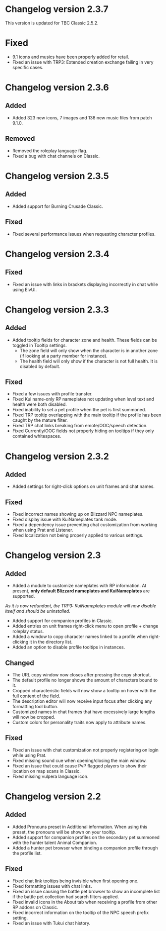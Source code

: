 # Changelog version 2.3.7

This version is updated for TBC Classic 2.5.2.

# Fixed

- 9.1 icons and musics have been properly added for retail.
- Fixed an issue with TRP3: Extended creation exchange failing in very specific cases.

# Changelog version 2.3.6

## Added

- Added 323 new icons, 7 images and 138 new music files from patch 9.1.0.

## Removed

- Removed the roleplay language flag.
- Fixed a bug with chat channels on Classic.

# Changelog version 2.3.5

## Added

- Added support for Burning Crusade Classic.

## Fixed

- Fixed several performance issues when requesting character profiles.

# Changelog version 2.3.4

## Fixed

- Fixed an issue with links in brackets displaying incorrectly in chat while using ElvUI.

# Changelog version 2.3.3

## Added
- Added tooltip fields for character zone and health. These fields can be toggled in Tooltip settings.
  - The zone field will only show when the character is in another zone (if looking at a party member for instance).
  - The health field will only show if the character is not full health. It is disabled by default.

## Fixed
- Fixed a few issues with profile transfer.
- Fixed Kui name-only RP nameplates not updating when level text and health were both disabled.
- Fixed inability to set a pet profile when the pet is first summoned.
- Fixed TRP tooltip overlapping with the main tooltip if the profile has been caught by the mature filter.
- Fixed TRP chat links breaking from emote/OOC/speech detection.
- Fixed Currently/OOC fields not properly hiding on tooltips if they only contained whitespaces.

# Changelog version 2.3.2

## Added

- Added settings for right-click options on unit frames and chat names.

## Fixed

- Fixed incorrect names showing up on Blizzard NPC nameplates.
- Fixed display issue with KuiNameplates tank mode.
- Fixed a dependency issue preventing chat customization from working when using Prat and Listener.
- Fixed localization not being properly applied to various settings.

# Changelog version 2.3

## Added

- Added a module to customize nameplates with RP information. At present, **only default Blizzard nameplates and KuiNameplates** are supported.

*As it is now redundant, the TRP3: KuiNameplates module will now disable itself and should be uninstalled.*

- Added support for companion profiles in Classic.
- Added entries on unit frames right-click menu to open profile + change roleplay status.
- Added a window to copy character names linked to a profile when right-clicking it in the directory list.
- Added an option to disable profile tooltips in instances.

## Changed

- The URL copy window now closes after pressing the copy shortcut.
- The default profile no longer shows the amount of characters bound to it.
- Cropped characteristic fields will now show a tooltip on hover with the full content of the field.
- The description editor will now receive input focus after clicking any formatting tool button.
- Customized names in chat frames that have excessively large lengths will now be cropped.
- Custom colors for personality traits now apply to attribute names.

## Fixed

- Fixed an issue with chat customization not properly registering on login while using Prat.
- Fixed missing sound cue when opening/closing the main window.
- Fixed an issue that could cause PvP flagged players to show their location on map scans in Classic.
- Fixed missing vulpera language icon.

# Changelog version 2.2

## Added

- Added Pronouns preset in Additional information. When using this preset, the pronouns will be shown on your tooltip.
- Added support for companion profiles on the secondary pet summoned with the hunter talent Animal Companion.
- Added a hunter pet browser when binding a companion profile through the profile list.

## Fixed

- Fixed chat link tooltips being invisible when first opening one.
- Fixed formatting issues with chat links.
- Fixed an issue causing the battle pet browser to show an incomplete list if the battle pet collection had search filters applied.
- Fixed invalid icons in the About tab when receiving a profile from other RP addons on Classic.
- Fixed incorrect information on the tooltip of the NPC speech prefix setting.
- Fixed an issue with Tukui chat history.
